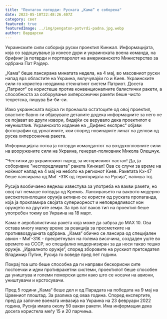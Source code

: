 ```yaml
---
title: "Пентагон потврди: Руската „Кама“ е соборена"
date: 2023-05-10T22:48:26.407Z
category: свет
featured: true
featuredImage: ../img/pengaton-potvrdi-padna.jpg.webp
author: Вардарски
---
```

Украинските сили соборија руски проектил Кинжал. Информацијата, која со задоцнување ја изнесе дури и украинската воена команда, на брифинг ја потврди и портпаролот на американското Министерство за одбрана Пат Рајдер.

„Кама“ беше лансирана минатата недела, на 4 мај, во масовниот руски напад врз областите на Украина, вклучувајќи го и Киев. Украинските сили го користеа неодамна стекнатиот систем Патриот. Досега „Патриот“ се користеше против конвенционалните балистички ракети, а способноста за соборување хиперсонични ракети беше чисто теоретска, пишува Би-би-си.

Иако украинската војска ги пронашла остатоците од овој проектил, властите бавно ги објавувале деталите додека информациите за него не се појават во други извори, бидејќи се верувало дека проектилот е неуништлив. Украинското издание на „Дифенс експрес“ објави фотографии од урнатините, кои според новинарите личат на делови од руска хиперсонична ракета.

Информацијата потоа ја потврди командантот на воздухопловните сили на вооружените сили на Украина, генерал-полковник Микола Олешчук.

"Честитки до украинскиот народ за историскиот настан! Да, ја соборивме "неспоредливата" ракета Кинжал! Ова се случи за време на ноќниот напад на 4 мај на небото на регионот Киев. Ракетата Кх-47 беше лансирана од МиГ -31K од територијата на Русија“, напиша тој.

Русија вообичаено веднаш известува за употреба на вакви ракети, но овој пат немаше потврда од Кремљ. Лансирањето на ваквото модерно високотехнолошки оружја активно се користи од руската пропаганда, која ја прокламира својата супериорност и неповредливост кон оружјето на другите земји. За прв пат ваков тип на проектил беше употребен токму во Украина на 18 март.

Кама е аеробалистичка ракета која може да забрза до MAX 10. Ова остава многу малку време за реакција за пресметките на противвоздушната одбрана. „Кама“ обично се лансира од специјален авион - МиГ-31К - пресретнувач на голема височина, создаден уште во времето на СССР, но специјално модернизиран за да носи такво тешко оружје. „Идеалното оружје“, според зборовите на рускиот претседател Владимир Путин, Русија го воведе пред пет години.

Покрај тоа што беше способна да ги направи бескорисни сите постоечки и идни противракетни системи, проектилот беше способен да уништува и големи поморски цели како што се носачи на авиони, уништувачи и крстосувачи.

Пред 5 години „Кама“ беше дел и од Парадата на победата на 9 мај на Црвениот плоштад. За разлика од оваа година. Според експертите, пред да започне воената инвазија на Украина на 23 февруари 2022 година, Русија имала околу 50 вакви ракети. Има информации дека досега користела меѓу 15 и 20 парчиња.